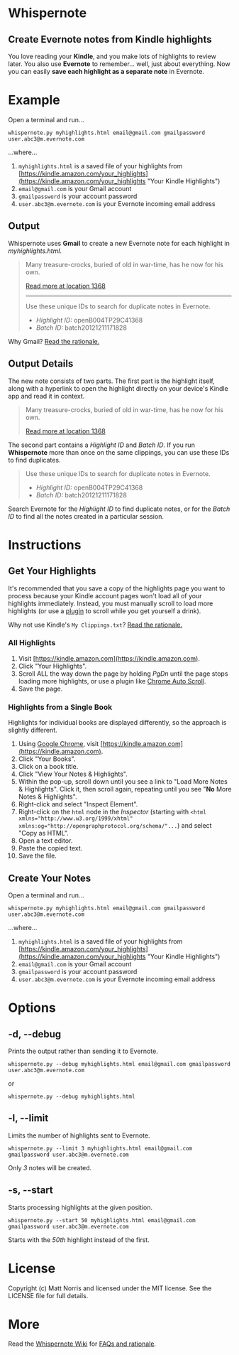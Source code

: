 # Whispernote
## Create Evernote notes from Kindle highlights

You love reading your **Kindle**, and you make lots of highlights to review later. You also use **Evernote** to remember... well, just about everything. Now you can easily **save each highlight as a separate note** in Evernote.

# Example

Open a terminal and run... 

    whispernote.py myhighlights.html email@gmail.com gmailpassword user.abc3@m.evernote.com

...where...

1. `myhighlights.html` is a saved file of your highlights from [https://kindle.amazon.com/your_highlights](https://kindle.amazon.com/your_highlights "Your Kindle Highlights")
2. `email@gmail.com` is your Gmail account
3. `gmailpassword` is your account password 
4. `user.abc3@m.evernote.com` is your Evernote incoming email address

## Output

Whispernote uses **Gmail** to create a new Evernote note for each highlight in *myhighlights.html*. 

> Many treasure-crocks, buried of old in war-time, has he now for his own.
> 
> [Read more at location 1368](kindle://book?action=open&asin=B004TP29C4&location=1368 "Open this highlight on Kindle")
> 
> ---
> Use these unique IDs to search for duplicate notes in Evernote.
> 
> - *Highlight ID:* openB004TP29C41368
> - *Batch ID:* batch20121211171828

Why Gmail? [Read the rationale.](https://github.com/mattnorris/whispernote/wiki/FAQs)

## Output Details

The new note consists of two parts. The first part is the highlight itself, along with a hyperlink to open the highlight directly on your device's Kindle app and read it in context.

> Many treasure-crocks, buried of old in war-time, has he now for his own.
> 
> [Read more at location 1368](kindle://book?action=open&asin=B004TP29C4&location=1368 "Open this highlight on Kindle")

The second part contains a *Highlight ID* and *Batch ID*. If you run **Whispernote** more than once on the same clippings, you can use these IDs to find duplicates. 

> Use these unique IDs to search for duplicate notes in Evernote.
> 
> - *Highlight ID:* openB004TP29C41368
> - *Batch ID:* batch20121211171828

Search Evernote for the *Highlight ID* to find duplicate notes, or for the *Batch ID* to find all the notes created in a particular session. 

# Instructions

## Get Your Highlights

It's recommended that you save a copy of the highlights page you want to process because your Kindle account pages won't load all of your highlights immediately. Instead, you must manually scroll to load more highlights (or use a [plugin](https://chrome.google.com/webstore/detail/auto-scroll/eochlhpceohhhfogfeladaifggikcjhk) to scroll while you get yourself a drink). 

Why not use Kindle's `My Clippings.txt`? [Read the rationale.](https://github.com/mattnorris/whispernote/wiki/FAQs)

### All Highlights

1. Visit [https://kindle.amazon.com](https://kindle.amazon.com). 
2. Click "Your Highlights". 
2. Scroll ALL the way down the page by holding *PgDn* until the page stops loading more highlights, or use a plugin like [Chrome Auto Scroll](https://chrome.google.com/webstore/detail/auto-scroll/eochlhpceohhhfogfeladaifggikcjhk). 
4. Save the page. 

### Highlights from a Single Book

Highlights for individual books are displayed differently, so the approach is slightly different. 

1. Using [Google Chrome](http://google.com/chrome), visit [https://kindle.amazon.com](https://kindle.amazon.com). 
2. Click "Your Books". 
3. Click on a book title. 
4. Click "View Your Notes & Highlights". 
5. Within the pop-up, scroll down until you see a link to "Load More Notes & Highlights". Click it, then scroll again, repeating until you see "**No** More Notes & Highlights".
6. Right-click and select "Inspect Element". 
7. Right-click on the `html` node in the *Inspector* (starting with `<html xmlns="http://www.w3.org/1999/xhtml" xmlns:og="http://opengraphprotocol.org/schema/"...`) and select "Copy as HTML". 
8. Open a text editor.
9. Paste the copied text. 
10. Save the file. 

## Create Your Notes

Open a terminal and run... 

    whispernote.py myhighlights.html email@gmail.com gmailpassword user.abc3@m.evernote.com

...where...

1. `myhighlights.html` is a saved file of your highlights from [https://kindle.amazon.com/your_highlights](https://kindle.amazon.com/your_highlights "Your Kindle Highlights")
2. `email@gmail.com` is your Gmail account
3. `gmailpassword` is your account password 
4. `user.abc3@m.evernote.com` is your Evernote incoming email address

# Options

## -d, --debug

Prints the output rather than sending it to Evernote. 

    whispernote.py --debug myhighlights.html email@gmail.com gmailpassword user.abc3@m.evernote.com

or 

    whispernote.py --debug myhighlights.html

## -l, --limit

Limits the number of highlights sent to Evernote. 
    
    whispernote.py --limit 3 myhighlights.html email@gmail.com gmailpassword user.abc3@m.evernote.com

Only *3* notes will be created. 

## -s, --start

Starts processing highlights at the given position. 

    whispernote.py --start 50 myhighlights.html email@gmail.com gmailpassword user.abc3@m.evernote.com

Starts with the *50th* highlight instead of the first. 

# License 

Copyright (c) Matt Norris and licensed under the MIT license. See the LICENSE file for full details.

# More 

Read the [Whispernote Wiki](https://github.com/mattnorris/whispernote/wiki) for [FAQs and rationale](https://github.com/mattnorris/whispernote/wiki/FAQs).
